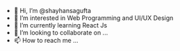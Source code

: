 - 👋 Hi, I’m @shayhansagufta
- 👀 I’m interested in Web Programming and UI/UX Design
- 🌱 I’m currently learning React Js
- 💞️ I’m looking to collaborate on ...
- 📫 How to reach me ...

<!---
shayhansagufta/shayhansagufta is a ✨ special ✨ repository because its `README.md` (this file) appears on your GitHub profile.
You can click the Preview link to take a look at your changes.
--->
